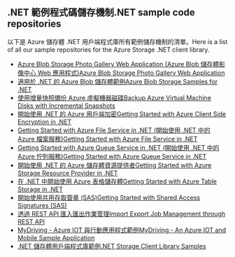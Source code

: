 ## <a name="net-sample-code-repositories"></a><span data-ttu-id="2c170-101">.NET 範例程式碼儲存機制</span><span class="sxs-lookup"><span data-stu-id="2c170-101">.NET sample code repositories</span></span>

<span data-ttu-id="2c170-102">以下是 Azure 儲存體 .NET 用戶端程式庫所有範例儲存機制的清單。</span><span class="sxs-lookup"><span data-stu-id="2c170-102">Here is a list of all our sample repositories for the Azure Storage .NET client library.</span></span>

* [<span data-ttu-id="2c170-103">Azure Blob Storage Photo Gallery Web Application (Azure Blob 儲存體影像中心 Web 應用程式)</span><span class="sxs-lookup"><span data-stu-id="2c170-103">Azure Blob Storage Photo Gallery Web Application</span></span>](https://azure.microsoft.com/resources/samples/storage-blobs-dotnet-webapp/)
* [<span data-ttu-id="2c170-104">適用於 .NET 的 Azure Blob 儲存體範例</span><span class="sxs-lookup"><span data-stu-id="2c170-104">Azure Blob Storage Samples for .NET</span></span>](https://azure.microsoft.com/resources/samples/storage-blob-dotnet-getting-started/)
* [<span data-ttu-id="2c170-105">使用增量快照備份 Azure 虛擬機器磁碟</span><span class="sxs-lookup"><span data-stu-id="2c170-105">Backup Azure Virtual Machine Disks with Incremental Snapshots</span></span>](https://azure.microsoft.com/resources/samples/storage-blob-dotnet-back-up-with-incremental-snapshots/)
* [<span data-ttu-id="2c170-106">開始使用 .NET 的 Azure 用戶端加密</span><span class="sxs-lookup"><span data-stu-id="2c170-106">Getting Started with Azure Client Side Encryption in .NET</span></span>](https://azure.microsoft.com/resources/samples/storage-dotnet-client-side-encryption/)
* [<span data-ttu-id="2c170-107">Getting Started with Azure File Service in .NET (開始使用 .NET 中的 Azure 檔案服務)</span><span class="sxs-lookup"><span data-stu-id="2c170-107">Getting Started with Azure File Service in .NET</span></span>](https://azure.microsoft.com/resources/samples/storage-file-dotnet-getting-started/)
* [<span data-ttu-id="2c170-108">Getting Started with Azure Queue Service in .NET (開始使用 .NET 中的 Azure 佇列服務)</span><span class="sxs-lookup"><span data-stu-id="2c170-108">Getting Started with Azure Queue Service in .NET</span></span>](https://azure.microsoft.com/resources/samples/storage-queue-dotnet-getting-started/)
* [<span data-ttu-id="2c170-109">開始使用 .NET 的 Azure 儲存體資源提供者</span><span class="sxs-lookup"><span data-stu-id="2c170-109">Getting Started with Azure Storage Resource Provider in .NET</span></span>](https://azure.microsoft.com/resources/samples/storage-dotnet-resource-provider-getting-started/)
* [<span data-ttu-id="2c170-110">在 .NET 中開始使用 Azure 表格儲存體</span><span class="sxs-lookup"><span data-stu-id="2c170-110">Getting Started with Azure Table Storage in .NET</span></span>](https://azure.microsoft.com/resources/samples/storage-table-dotnet-getting-started/)
* [<span data-ttu-id="2c170-111">開始使用共用存取簽章 (SAS)</span><span class="sxs-lookup"><span data-stu-id="2c170-111">Getting Started with Shared Access Signatures (SAS)</span></span>](https://azure.microsoft.com/resources/samples/storage-dotnet-sas-getting-started/)
* [<span data-ttu-id="2c170-112">透過 REST API 匯入匯出作業管理</span><span class="sxs-lookup"><span data-stu-id="2c170-112">Import Export Job Management through REST API</span></span>](https://azure.microsoft.com/resources/samples/storage-dotnet-import-export-job-management/)
* [<span data-ttu-id="2c170-113">MyDriving - Azure IOT 與行動應用程式範例</span><span class="sxs-lookup"><span data-stu-id="2c170-113">MyDriving - An Azure IOT and Mobile Sample Application</span></span>](https://azure.microsoft.com/resources/samples/mydriving/)
* [<span data-ttu-id="2c170-114">.NET 儲存體用戶端程式庫範例</span><span class="sxs-lookup"><span data-stu-id="2c170-114">.NET Storage Client Library Samples</span></span>](https://github.com/Azure/azure-storage-net/tree/master/Samples/GettingStarted)